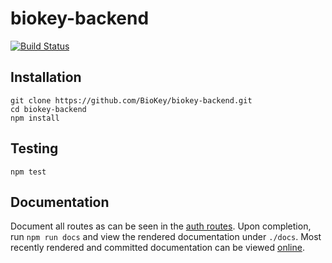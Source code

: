 # biokey-backend
[![Build Status](https://travis-ci.org/BioKey/biokey-backend.svg?branch=master)](https://travis-ci.org/BioKey/biokey-backend)

## Installation
```shell
git clone https://github.com/BioKey/biokey-backend.git
cd biokey-backend
npm install
```

## Testing
`npm test`

## Documentation
Document all routes as can be seen in the [auth routes](https://github.com/BioKey/biokey-backend/blob/master/routes/auth.js). Upon completion, run `npm run docs` and view the rendered documentation under `./docs`. Most recently rendered and committed documentation can be viewed [online](https://biokey.github.io/biokey-backend/).
